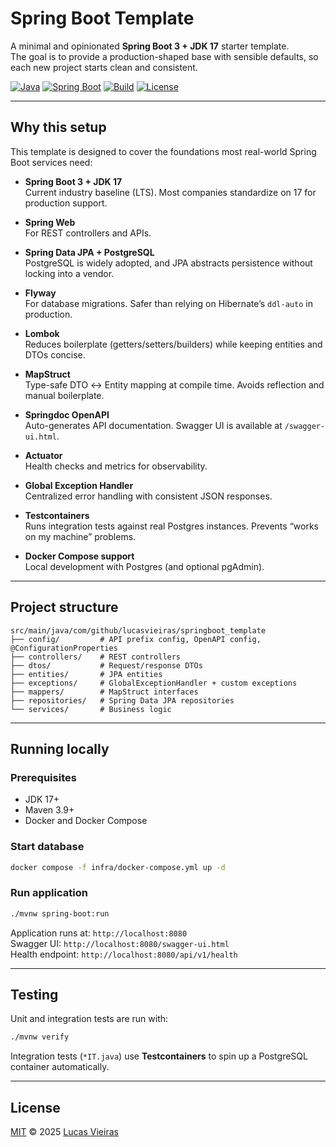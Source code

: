 # Spring Boot Template

A minimal and opinionated **Spring Boot 3 + JDK 17** starter template.  
The goal is to provide a production-shaped base with sensible defaults, so each new project starts clean and consistent.

[![Java](https://img.shields.io/badge/Java-17-blue.svg?style=flat&logo=java)]()
[![Spring Boot](https://img.shields.io/badge/Spring%20Boot-3.x-brightgreen.svg?style=flat&logo=springboot)]()
[![Build](https://img.shields.io/github/actions/workflow/status/lucasvieiras/springboot-template/maven.yml?branch=main&style=flat)]()
[![License](https://img.shields.io/badge/License-MIT-yellow.svg?style=flat)]()

---

## Why this setup

This template is designed to cover the foundations most real-world Spring Boot services need:

- **Spring Boot 3 + JDK 17**  
  Current industry baseline (LTS). Most companies standardize on 17 for production support.

- **Spring Web**  
  For REST controllers and APIs.

- **Spring Data JPA + PostgreSQL**  
  PostgreSQL is widely adopted, and JPA abstracts persistence without locking into a vendor.

- **Flyway**  
  For database migrations. Safer than relying on Hibernate’s `ddl-auto` in production.

- **Lombok**  
  Reduces boilerplate (getters/setters/builders) while keeping entities and DTOs concise.

- **MapStruct**  
  Type-safe DTO ↔ Entity mapping at compile time. Avoids reflection and manual boilerplate.

- **Springdoc OpenAPI**  
  Auto-generates API documentation. Swagger UI is available at `/swagger-ui.html`.

- **Actuator**  
  Health checks and metrics for observability.

- **Global Exception Handler**  
  Centralized error handling with consistent JSON responses.

- **Testcontainers**  
  Runs integration tests against real Postgres instances. Prevents “works on my machine” problems.

- **Docker Compose support**  
  Local development with Postgres (and optional pgAdmin).

---

## Project structure

```
src/main/java/com/github/lucasvieiras/springboot_template
├── config/         # API prefix config, OpenAPI config, @ConfigurationProperties
├── controllers/    # REST controllers
├── dtos/           # Request/response DTOs
├── entities/       # JPA entities
├── exceptions/     # GlobalExceptionHandler + custom exceptions
├── mappers/        # MapStruct interfaces
├── repositories/   # Spring Data JPA repositories
└── services/       # Business logic
```

---

## Running locally

### Prerequisites
- JDK 17+
- Maven 3.9+
- Docker and Docker Compose

### Start database
```bash
docker compose -f infra/docker-compose.yml up -d
```

### Run application
```bash
./mvnw spring-boot:run
```

Application runs at: `http://localhost:8080`  
Swagger UI: `http://localhost:8080/swagger-ui.html`  
Health endpoint: `http://localhost:8080/api/v1/health`

---

## Testing

Unit and integration tests are run with:

```bash
./mvnw verify
```

Integration tests (`*IT.java`) use **Testcontainers** to spin up a PostgreSQL container automatically.

---

## License

[MIT](LICENSE) © 2025 [Lucas Vieiras](https://github.com/lucasvieiras)
